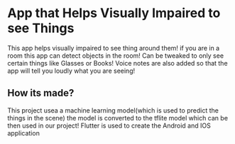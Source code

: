 # App that Helps Visually Impaired to see Things

This app helps visually impaired to see thing around them! if you are in a room this app can detect objects in the room! Can be tweaked to only see certain things like Glasses or Books! Voice notes are also added so that the app will tell you loudly what you are seeing!  

## How its made?
This project usea a machine learning model(which is used to predict the things in the scene) the model is converted to the tflite model which can be then used in our project! 
Flutter is used to create the Android and IOS application

